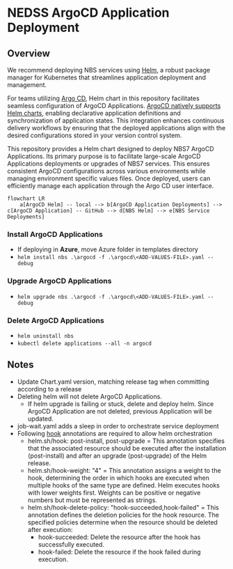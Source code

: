 # NEDSS ArgoCD Application Deployment

## Overview
We recommend deploying NBS services using [Helm](https://github.com/CDCgov/NEDSS-Helm/tree/nj-orgocd-testing/charts), a robust package manager for Kubernetes that streamlines application deployment and management.

For teams utilizing [Argo CD](https://argo-cd.readthedocs.io/en/stable/), Helm chart in this repository facilitates seamless configuration of ArgoCD Applications. [ArgoCD natively supports Helm charts](https://argo-cd.readthedocs.io/en/stable/user-guide/helm/), enabling declarative application definitions and synchronization of application states. This integration enhances continuous delivery workflows by ensuring that the deployed applications align with the desired configurations stored in your version control system.

This repository provides a Helm chart designed to deploy NBS7 ArgoCD Applications. Its primary purpose is to facilitate large-scale ArgoCD Applications deployments or upgrades of NBS7 services. This ensures consistent ArgoCD configurations across various environments while managing environment specific values files. Once deployed, users can efficiently manage each application through the Argo CD user interface.

```mermaid
flowchart LR
    a[ArgoCD Helm] -- local --> b[ArgoCD Application Deployments] --> c[ArgoCD Application] -- GitHub --> d[NBS Helm] --> e[NBS Service Deployments]
```
### Install ArgoCD Applications

- If deploying in **Azure**, move Azure folder in templates directory
- `helm install nbs .\argocd -f .\argocd\<ADD-VALUES-FILE>.yaml --debug`

### Upgrade ArgoCD Applications

- `helm upgrade nbs .\argocd -f .\argocd\<ADD-VALUES-FILE>.yaml --debug`

### Delete ArgoCD Applications

- `helm uninstall nbs`
- `kubectl delete applications --all -n argocd`


## Notes
- Update Chart.yaml version, matching release tag when committing according to a release
- Deleting helm will not delete ArgoCD Applications.
    - If helm upgrade is failing or stuck, delete and deploy helm. Since ArgoCD Application are not deleted, previous Application will be updated.
- job-wait.yaml adds a sleep in order to orchestrate service deployment
- Following [hook](https://argo-cd.readthedocs.io/en/stable/user-guide/helm/#helm-hooks) annotations are required to allow helm orchestration
    - helm.sh/hook: post-install, post-upgrade = This annotation specifies that the associated resource should be executed after the installation (post-install) and after an upgrade (post-upgrade) of the Helm release.
    - helm.sh/hook-weight: "4" = This annotation assigns a weight to the hook, determining the order in which hooks are executed when multiple hooks of the same type are defined. Helm executes hooks with lower weights first. Weights can be positive or negative numbers but must be represented as strings.
    - helm.sh/hook-delete-policy: "hook-succeeded,hook-failed" = This annotation defines the deletion policies for the hook resource. The specified policies determine when the resource should be deleted after execution:
        - hook-succeeded: Delete the resource after the hook has successfully executed.
        - hook-failed: Delete the resource if the hook failed during execution.

